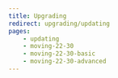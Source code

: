 ```yaml
---
title: Upgrading
redirect: upgrading/updating
pages:
    - updating
    - moving-22-30
    - moving-22-30-basic
    - moving-22-30-advanced
---
```

